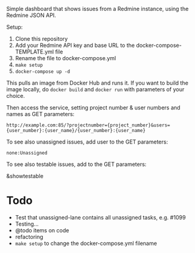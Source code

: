 
Simple dashboard that shows issues from a Redmine instance, using the Redmine JSON API.

Setup:

1) Clone this repository
1) Add your Redmine API key and base URL to the docker-compose-TEMPLATE.yml file
1) Rename the file to docker-compose.yml
1) `make setup`
1) `docker-compose up -d`

This pulls an image from Docker Hub and runs it. If you want to build the image locally, do `docker build` and `docker run` with parameters of your choice. 

Then access the service, setting project number & user numbers and names as GET parameters:

    http://example.com:85/?projectnumber={project_number}&users={user_number}:{user_name}/{user_number}:{user_name}

To see also unassigned issues, add user to the GET parameters:

    none:Unassigned

To see also testable issues, add to the GET parameters:

   &showtestable

Todo
====

- Test that unassigned-lane contains all unassigned tasks, e.g. #1099
- Testing...
- @todo items on code
- refactoring
- `make setup` to change the docker-compose.yml filename